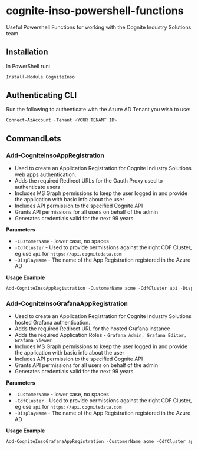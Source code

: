 # cognite-inso-powershell-functions
Useful Powershell Functions for working with the Cognite Industry Solutions team

## Installation

In PowerShell run:
```powershell
Install-Module CogniteInso
```

## Authenticating CLI

Run the following to authenticate with the Azure AD Tenant you wish to use:
```powershell
Connect-AzAccount -Tenant <YOUR TENANT ID>
```

## CommandLets

### Add-CogniteInsoAppRegistration

* Used to create an Application Registration for Cognite Industry Solutions web apps authentication.
* Adds the required Redirect URLs for the Oauth Proxy used to authenticate users
* Includes MS Graph permissions to keep the user logged in and provide the application with basic info about the user
* Includes API permission to the specified Cognite API
* Grants API permissions for all users on behalf of the admin
* Generates credentials valid for the next 99 years

__Parameters__
* `-CustomerName` - lower case, no spaces
* `-CdfCluster` - Used to provide permissions against the right CDF Cluster, eg use `api` for `https://api.cognitedata.com`
* `-DisplayName` - The name of the App Registration registered in the Azure AD

__Usage Example__
```powershell
Add-CogniteInsoAppRegistration -CustomerName acme -CdfCluster api -DisplayName cognite-inso-test                    
```

### Add-CogniteInsoGrafanaAppRegistration

* Used to create an Application Registration for Cognite Industry Solutions hosted Grafana authentication.
* Adds the required Redirect URL for the hosted Grafana instance
* Adds the required Application Roles - `Grafana Admin, Grafana Editor, Grafana Viewer`
* Includes MS Graph permissions to keep the user logged in and provide the application with basic info about the user
* Includes API permission to the specified Cognite API
* Grants API permissions for all users on behalf of the admin
* Generates credentials valid for the next 99 years

__Parameters__
* `-CustomerName` - lower case, no spaces
* `-CdfCluster` - Used to provide permissions against the right CDF Cluster, eg use `api` for `https://api.cognitedata.com`
* `-DisplayName` - The name of the App Registration registered in the Azure AD

__Usage Example__
```powershell
Add-CogniteInsoGrafanaAppRegistration -CustomerName acme -CdfCluster api -DisplayName cognite-inso-test                    
```
